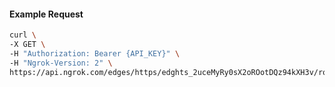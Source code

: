 <!-- Code generated for API Clients. DO NOT EDIT. -->

#### Example Request

```bash
curl \
-X GET \
-H "Authorization: Bearer {API_KEY}" \
-H "Ngrok-Version: 2" \
https://api.ngrok.com/edges/https/edghts_2uceMyRy0sX2oROotDQz94kXH3v/routes/edghtsrt_2uceMzxtXXEdVIfbI6ytTH0l1Zl/backend
```
